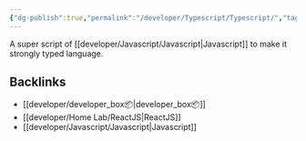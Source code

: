 ```yaml
---
{"dg-publish":true,"permalink":"/developer/Typescript/Typescript/","tags":["reactjs","NextJS","javascript","typescript"],"created":"2024-03-13T20:41:30.226-05:00","updated":"2024-03-14T21:56:27.000-05:00"}
---
```


A super script of [[developer/Javascript/Javascript\|Javascript]] to make it strongly typed language.
## Backlinks
- [[developer/developer_box📦\|developer_box📦]]
- [[developer/Home Lab/ReactJS\|ReactJS]]
- [[developer/Javascript/Javascript\|Javascript]]